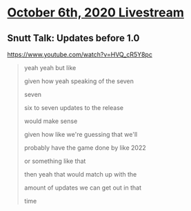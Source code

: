 # [October 6th, 2020 Livestream](../2020-10-06.md)
## Snutt Talk: Updates before 1.0
https://www.youtube.com/watch?v=HVQ_cR5Y8pc
> yeah yeah but like
>
> given how yeah speaking of the seven
>
> seven
>
> six to seven updates to the release
>
> would make sense
>
> given how like we're guessing that we'll
>
> probably have the game done by like 2022
>
> or something like that
>
> then yeah that would match up with the
>
> amount of updates we can get out in that
>
> time
>
